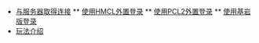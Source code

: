 * [与服务器取得连接](/Con)
** [使用HMCL外置登录](/Con/README)
** [使用PCL2外置登录](/Con/PCL2)
** [使用基岩版登录](/Con/BE)
* [玩法介绍](/Play)
